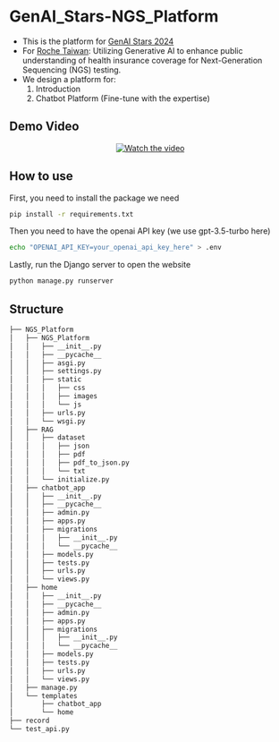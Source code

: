 # GenAI_Stars-NGS_Platform
- This is the platform for [GenAI Stars 2024](https://genaistars.org.tw/hackathon)
- For [Roche Taiwan](https://www.roche.com.tw/): Utilizing Generative AI to enhance public understanding of health insurance coverage for Next-Generation Sequencing (NGS) testing.
- We design a platform for:  
    1. Introduction
    2. Chatbot Platform (Fine-tune with the expertise)

## Demo Video

<p align="center">
  <a href="https://www.youtube.com/watch?v=P4eeqVuZfnQ">
    <img src="https://img.youtube.com/vi/P4eeqVuZfnQ/0.jpg" alt="Watch the video">
  </a>
</p>


## How to use
First, you need to install the package we need
```bash
pip install -r requirements.txt
```

Then you need to have the openai API key (we use gpt-3.5-turbo here)
```bash
echo "OPENAI_API_KEY=your_openai_api_key_here" > .env
```

Lastly, run the Django server to open the website
```bash
python manage.py runserver
```

## Structure
```bash
├── NGS_Platform
│   ├── NGS_Platform
│   │   ├── __init__.py
│   │   ├── __pycache__
│   │   ├── asgi.py
│   │   ├── settings.py
│   │   ├── static
│   │   │   ├── css
│   │   │   ├── images
│   │   │   └── js
│   │   ├── urls.py
│   │   └── wsgi.py
│   ├── RAG
│   │   ├── dataset
│   │   │   ├── json
│   │   │   ├── pdf
│   │   │   ├── pdf_to_json.py
│   │   │   └── txt
│   │   └── initialize.py
│   ├── chatbot_app
│   │   ├── __init__.py
│   │   ├── __pycache__
│   │   ├── admin.py
│   │   ├── apps.py
│   │   ├── migrations
│   │   │   ├── __init__.py
│   │   │   └── __pycache__
│   │   ├── models.py
│   │   ├── tests.py
│   │   ├── urls.py
│   │   └── views.py
│   ├── home
│   │   ├── __init__.py
│   │   ├── __pycache__
│   │   ├── admin.py
│   │   ├── apps.py
│   │   ├── migrations
│   │   │   ├── __init__.py
│   │   │   └── __pycache__
│   │   ├── models.py
│   │   ├── tests.py
│   │   ├── urls.py
│   │   └── views.py
│   ├── manage.py
│   └── templates
│       ├── chatbot_app
│       └── home
├── record
└── test_api.py
```

<!-- git rm --cached '*__pycache__'
git commit -m "Remove all __pycache__ files from tracking"
find . -name '__pycache__' -type f -delete
git push -->
